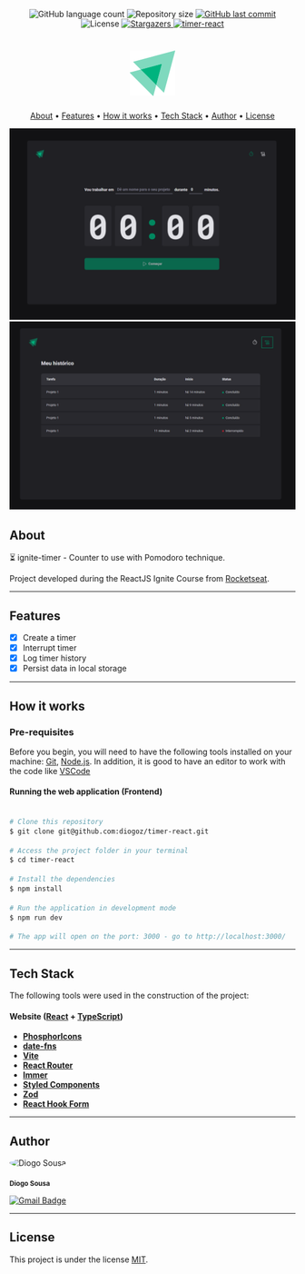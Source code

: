 <p align="center">
  <img alt="GitHub language count" src="https://img.shields.io/github/languages/count/diogoz/timer-react?color=%2304D361">

  <img alt="Repository size" src="https://img.shields.io/github/repo-size/diogoz/timer-react">
 
  <a href="https://github.com/diogoz/timer-react/commits/main">
    <img alt="GitHub last commit" src="https://img.shields.io/github/last-commit/diogoz/timer-react">
  </a>
    
   <img alt="License" src="https://img.shields.io/badge/license-MIT-brightgreen">
   <a href="https://github.com/diogoz/timer-react/stargazers">
    <img alt="Stargazers" src="https://img.shields.io/github/stars/diogoz/timer-react?style=social">
  </a>

  <a href="https://ignite-timer-rho.vercel.app/">
    <img alt="timer-react" src="https://img.shields.io/badge/ignite-timer-%237159c1?style=flat&logo=ghost">
  </a>
</p>

<h1 align="center">
    <img alt="timer-react" title="#ignite-timer" src="./.github/logo.svg" />
</h1>

<p align="center">
  <a href="#about">About</a> •
  <a href="#features">Features</a> •
  <a href="#how-it-works">How it works</a> • 
  <a href="#tech-stack">Tech Stack</a> • 
  <a href="#author">Author</a> • 
  <a href="#user-content-license">License</a>
</p>

<div align="center"> 
	<img alt="ignite-timer" title="#ignite-timer" src="./.github/banner-1.PNG" />
</div>

<div align="center"> 
	<img alt="ignite-timer" title="#ignite-timer" src="./.github/banner-2.PNG" />
</div>

## About

⏳ ignite-timer - Counter to use with Pomodoro technique.

Project developed during the ReactJS Ignite Course from [Rocketseat](https://www.rocketseat.com.br/ignite).

---

## Features

- [x] Create a timer
- [x] Interrupt timer
- [x] Log timer history
- [x] Persist data in local storage

---

## How it works

### Pre-requisites

Before you begin, you will need to have the following tools installed on your machine:
[Git](https://git-scm.com), [Node.js](https://nodejs.org/en/).
In addition, it is good to have an editor to work with the code like [VSCode](https://code.visualstudio.com/)

#### Running the web application (Frontend)

```bash

# Clone this repository
$ git clone git@github.com:diogoz/timer-react.git

# Access the project folder in your terminal
$ cd timer-react

# Install the dependencies
$ npm install

# Run the application in development mode
$ npm run dev

# The app will open on the port: 3000 - go to http://localhost:3000/

```

---

## Tech Stack

The following tools were used in the construction of the project:

#### **Website** ([React](https://reactjs.org/) + [TypeScript](https://www.typescriptlang.org/))

- **[PhosphorIcons](https://phosphoricons.com/)**
- **[date-fns](https://date-fns.org/)**
- **[Vite](https://vitejs.dev/)**
- **[React Router](https://v5.reactrouter.com/web/guides/quick-start)**
- **[Immer](https://immerjs.github.io/immer/)**
- **[Styled Components](https://styled-components.com/)**
- **[Zod](https://zod.dev/)**
- **[React Hook Form](https://react-hook-form.com/)**

---

## Author

 <img style="border-radius: 50%;" src="https://avatars.githubusercontent.com/u/22582187?v=4" width="100px;" alt="Diogo Sousa">
 <br />
  
 <sub><b>Diogo Sousa</b></sub></a> <a href="www.linkedin.com/in/diogo-henrique-evangelista-sousa-9637a2113" title="linkedin"></a>
 <br />

[![Gmail Badge](https://img.shields.io/badge/-Gmail-c14438?style=flat-square&logo=Gmail&logoColor=white&link=mailto:dhesousa77@gmail.com)](mailto:dhesousa77@gmail.com)

---

## License

This project is under the license [MIT](./LICENSE).
